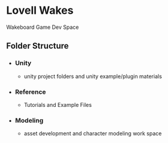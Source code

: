 # Lovell Wakes
 Wakeboard Game Dev Space


## Folder Structure

* ### Unity
  * unity project folders and unity example/plugin materials
  
* ### Reference
  * Tutorials and Example Files
  
* ### Modeling
  * asset development and character modeling work space

